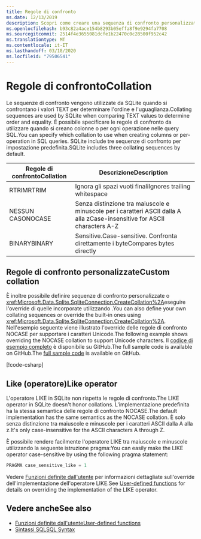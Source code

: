 ```yaml
---
title: Regole di confronto
ms.date: 12/13/2019
description: Scopri come creare una sequenza di confronto personalizzata.
ms.openlocfilehash: b93c82a4ace154b8293b05effa8f9e9294fa7708
ms.sourcegitcommit: 2514f4e3655081dcfe1b22470c0c28500f952c42
ms.translationtype: MT
ms.contentlocale: it-IT
ms.lasthandoff: 03/18/2020
ms.locfileid: "79506541"
---
```

# <a name="collation"></a><span data-ttu-id="a4a98-103">Regole di confronto</span><span class="sxs-lookup"><span data-stu-id="a4a98-103">Collation</span></span>

<span data-ttu-id="a4a98-104">Le sequenze di confronto vengono utilizzate da SQLite quando si confrontano i valori TEXT per determinare l'ordine e l'uguaglianza.</span><span class="sxs-lookup"><span data-stu-id="a4a98-104">Collating sequences are used by SQLite when comparing TEXT values to determine order and equality.</span></span> <span data-ttu-id="a4a98-105">È possibile specificare le regole di confronto da utilizzare quando si creano colonne o per ogni operazione nelle query SQL.</span><span class="sxs-lookup"><span data-stu-id="a4a98-105">You can specify which collation to use when creating columns or per-operation in SQL queries.</span></span> <span data-ttu-id="a4a98-106">SQLite include tre sequenze di confronto per impostazione predefinita.</span><span class="sxs-lookup"><span data-stu-id="a4a98-106">SQLite includes three collating sequences by default.</span></span>

| <span data-ttu-id="a4a98-107">Regole di confronto</span><span class="sxs-lookup"><span data-stu-id="a4a98-107">Collation</span></span> | <span data-ttu-id="a4a98-108">Descrizione</span><span class="sxs-lookup"><span data-stu-id="a4a98-108">Description</span></span>                               |
| --------- | ----------------------------------------- |
| <span data-ttu-id="a4a98-109">RTRIM</span><span class="sxs-lookup"><span data-stu-id="a4a98-109">RTRIM</span></span>     | <span data-ttu-id="a4a98-110">Ignora gli spazi vuoti finali</span><span class="sxs-lookup"><span data-stu-id="a4a98-110">Ignores trailing whitespace</span></span>               |
| <span data-ttu-id="a4a98-111">NESSUN CASO</span><span class="sxs-lookup"><span data-stu-id="a4a98-111">NOCASE</span></span>    | <span data-ttu-id="a4a98-112">Senza distinzione tra maiuscole e minuscole per i caratteri ASCII dalla A alla z</span><span class="sxs-lookup"><span data-stu-id="a4a98-112">Case-insensitive for ASCII characters A-Z</span></span> |
| <span data-ttu-id="a4a98-113">BINARY</span><span class="sxs-lookup"><span data-stu-id="a4a98-113">BINARY</span></span>    | <span data-ttu-id="a4a98-114">Sensitive.</span><span class="sxs-lookup"><span data-stu-id="a4a98-114">Case-sensitive.</span></span> <span data-ttu-id="a4a98-115">Confronta direttamente i byte</span><span class="sxs-lookup"><span data-stu-id="a4a98-115">Compares bytes directly</span></span>   |

## <a name="custom-collation"></a><span data-ttu-id="a4a98-116">Regole di confronto personalizzate</span><span class="sxs-lookup"><span data-stu-id="a4a98-116">Custom collation</span></span>

<span data-ttu-id="a4a98-117">È inoltre possibile definire sequenze di confronto personalizzate o <xref:Microsoft.Data.Sqlite.SqliteConnection.CreateCollation%2A>eseguire l'override di quelle incorporate utilizzando .</span><span class="sxs-lookup"><span data-stu-id="a4a98-117">You can also define your own collating sequences or override the built-in ones using <xref:Microsoft.Data.Sqlite.SqliteConnection.CreateCollation%2A>.</span></span> <span data-ttu-id="a4a98-118">Nell'esempio seguente viene illustrato l'override delle regole di confronto NOCASE per supportare i caratteri Unicode.</span><span class="sxs-lookup"><span data-stu-id="a4a98-118">The following example shows overriding the NOCASE collation to support Unicode characters.</span></span> <span data-ttu-id="a4a98-119">Il [codice di esempio completo](https://github.com/dotnet/samples/blob/master/snippets/standard/data/sqlite/CollationSample/Program.cs) è disponibile su GitHub.The full sample code is available on GitHub.</span><span class="sxs-lookup"><span data-stu-id="a4a98-119">The [full sample code](https://github.com/dotnet/samples/blob/master/snippets/standard/data/sqlite/CollationSample/Program.cs) is available on GitHub.</span></span>

[!code-csharp[](../../../../samples/snippets/standard/data/sqlite/CollationSample/Program.cs?name=snippet_Collation)]

## <a name="like-operator"></a><span data-ttu-id="a4a98-120">Like (operatore)</span><span class="sxs-lookup"><span data-stu-id="a4a98-120">Like operator</span></span>

<span data-ttu-id="a4a98-121">L'operatore LIKE in SQLite non rispetta le regole di confronto.</span><span class="sxs-lookup"><span data-stu-id="a4a98-121">The LIKE operator in SQLite doesn't honor collations.</span></span> <span data-ttu-id="a4a98-122">L'implementazione predefinita ha la stessa semantica delle regole di confronto NOCASE.</span><span class="sxs-lookup"><span data-stu-id="a4a98-122">The default implementation has the same semantics as the NOCASE collation.</span></span> <span data-ttu-id="a4a98-123">È solo senza distinzione tra maiuscole e minuscole per i caratteri ASCII dalla A alla z.</span><span class="sxs-lookup"><span data-stu-id="a4a98-123">It's only case-insensitive for the ASCII characters A through Z.</span></span>

<span data-ttu-id="a4a98-124">È possibile rendere facilmente l'operatore LIKE tra maiuscole e minuscole utilizzando la seguente istruzione pragma:</span><span class="sxs-lookup"><span data-stu-id="a4a98-124">You can easily make the LIKE operator case-sensitive by using the following pragma statement:</span></span>

```sql
PRAGMA case_sensitive_like = 1
```

<span data-ttu-id="a4a98-125">Vedere [Funzioni definite dall'utente](user-defined-functions.md) per informazioni dettagliate sull'override dell'implementazione dell'operatore LIKE.</span><span class="sxs-lookup"><span data-stu-id="a4a98-125">See [User-defined functions](user-defined-functions.md) for details on overriding the implementation of the LIKE operator.</span></span>

## <a name="see-also"></a><span data-ttu-id="a4a98-126">Vedere anche</span><span class="sxs-lookup"><span data-stu-id="a4a98-126">See also</span></span>

* [<span data-ttu-id="a4a98-127">Funzioni definite dall'utente</span><span class="sxs-lookup"><span data-stu-id="a4a98-127">User-defined functions</span></span>](user-defined-functions.md)
* [<span data-ttu-id="a4a98-128">Sintassi SQL</span><span class="sxs-lookup"><span data-stu-id="a4a98-128">SQL Syntax</span></span>](https://www.sqlite.org/lang.html)
